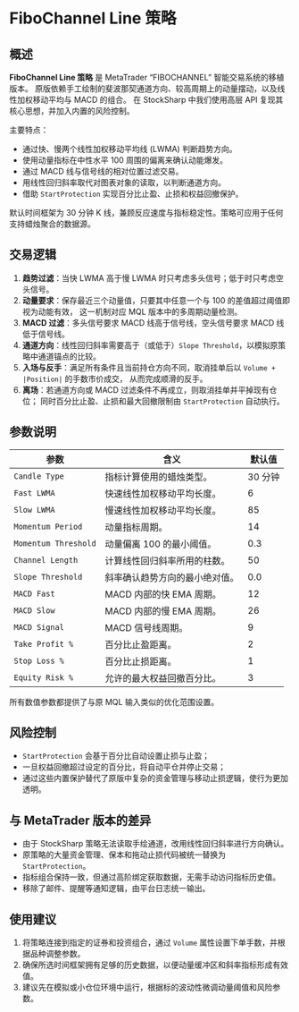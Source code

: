 # FiboChannel Line 策略

## 概述
**FiboChannel Line 策略** 是 MetaTrader “FIBOCHANNEL” 智能交易系统的移植版本。
原版依赖手工绘制的斐波那契通道方向、较高周期上的动量摆动，以及线性加权移动平均与 MACD 的组合。
在 StockSharp 中我们使用高层 API 复现其核心思想，并加入内置的风险控制。

主要特点：

- 通过快、慢两个线性加权移动平均线 (LWMA) 判断趋势方向。
- 使用动量指标在中性水平 100 周围的偏离来确认动能爆发。
- 通过 MACD 线与信号线的相对位置过滤交易。
- 用线性回归斜率取代对图表对象的读取，以判断通道方向。
- 借助 `StartProtection` 实现百分比止盈、止损和权益回撤保护。

默认时间框架为 30 分钟 K 线，兼顾反应速度与指标稳定性。策略可应用于任何支持蜡烛聚合的数据源。

## 交易逻辑
1. **趋势过滤**：当快 LWMA 高于慢 LWMA 时只考虑多头信号；低于时只考虑空头信号。
2. **动量要求**：保存最近三个动量值，只要其中任意一个与 100 的差值超过阈值即视为动能有效，
   这一机制对应 MQL 版本中的多周期动量检测。
3. **MACD 过滤**：多头信号要求 MACD 线高于信号线，空头信号要求 MACD 线低于信号线。
4. **通道方向**：线性回归斜率需要高于（或低于）`Slope Threshold`，以模拟原策略中通道锚点的比较。
5. **入场与反手**：满足所有条件且当前持仓方向不同，取消挂单后以 `Volume + |Position|` 的手数市价成交，
   从而完成顺滑的反手。
6. **离场**：若通道方向或 MACD 过滤条件不再成立，则取消挂单并平掉现有仓位；
   同时百分比止盈、止损和最大回撤限制由 `StartProtection` 自动执行。

## 参数说明
| 参数 | 含义 | 默认值 |
|------|------|--------|
| `Candle Type` | 指标计算使用的蜡烛类型。 | 30 分钟 |
| `Fast LWMA` | 快速线性加权移动平均长度。 | 6 |
| `Slow LWMA` | 慢速线性加权移动平均长度。 | 85 |
| `Momentum Period` | 动量指标周期。 | 14 |
| `Momentum Threshold` | 动量偏离 100 的最小阈值。 | 0.3 |
| `Channel Length` | 计算线性回归斜率所用的柱数。 | 50 |
| `Slope Threshold` | 斜率确认趋势方向的最小绝对值。 | 0.0 |
| `MACD Fast` | MACD 内部的快 EMA 周期。 | 12 |
| `MACD Slow` | MACD 内部的慢 EMA 周期。 | 26 |
| `MACD Signal` | MACD 信号线周期。 | 9 |
| `Take Profit %` | 百分比止盈距离。 | 2 |
| `Stop Loss %` | 百分比止损距离。 | 1 |
| `Equity Risk %` | 允许的最大权益回撤百分比。 | 3 |

所有数值参数都提供了与原 MQL 输入类似的优化范围设置。

## 风险控制
- `StartProtection` 会基于百分比自动设置止损与止盈；
- 一旦权益回撤超过设定的百分比，将自动平仓并停止交易；
- 通过这些内置保护替代了原版中复杂的资金管理与移动止损逻辑，使行为更加透明。

## 与 MetaTrader 版本的差异
- 由于 StockSharp 策略无法读取手绘通道，改用线性回归斜率进行方向确认。
- 原策略的大量资金管理、保本和拖动止损代码被统一替换为 `StartProtection`。
- 指标组合保持一致，但通过高阶绑定获取数据，无需手动访问指标历史值。
- 移除了邮件、提醒等通知逻辑，由平台日志统一输出。

## 使用建议
1. 将策略连接到指定的证券和投资组合，通过 `Volume` 属性设置下单手数，并根据品种调整参数。
2. 确保所选时间框架拥有足够的历史数据，以便动量缓冲区和斜率指标形成有效值。
3. 建议先在模拟或小仓位环境中运行，根据标的波动性微调动量阈值和风险参数。
